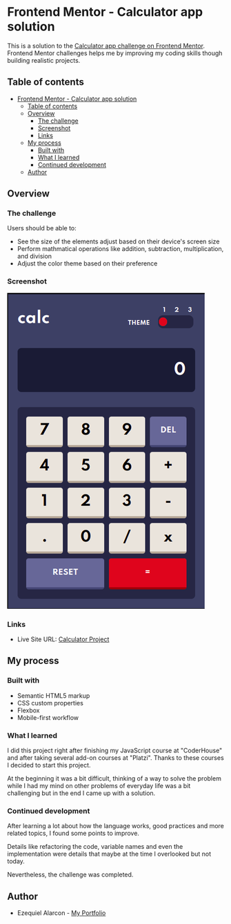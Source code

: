 # Frontend Mentor - Calculator app solution

This is a solution to the [Calculator app challenge on Frontend Mentor](https://www.frontendmentor.io/challenges/calculator-app-9lteq5N29). Frontend Mentor challenges helps me by improving my coding skills though building realistic projects.

## Table of contents

- [Frontend Mentor - Calculator app solution](#frontend-mentor---calculator-app-solution)
  - [Table of contents](#table-of-contents)
  - [Overview](#overview)
    - [The challenge](#the-challenge)
    - [Screenshot](#screenshot)
    - [Links](#links)
  - [My process](#my-process)
    - [Built with](#built-with)
    - [What I learned](#what-i-learned)
    - [Continued development](#continued-development)
  - [Author](#author)

## Overview

### The challenge

Users should be able to:

- See the size of the elements adjust based on their device's screen size
- Perform mathmatical operations like addition, subtraction, multiplication, and division
- Adjust the color theme based on their preference

### Screenshot

![](./images/calculator_screenshot.png)

### Links

- Live Site URL: [Calculator Project](https://eze-alarcon.github.io/Calculator-Frontend_Mentor/)

## My process

### Built with

- Semantic HTML5 markup
- CSS custom properties
- Flexbox
- Mobile-first workflow

### What I learned

I did this project right after finishing my JavaScript course at "CoderHouse" and after taking several add-on courses at "Platzi". Thanks to these courses I decided to start this project.

At the beginning it was a bit difficult, thinking of a way to solve the problem while I had my mind on other problems of everyday life was a bit challenging but in the end I came up with a solution.

### Continued development

After learning a lot about how the language works, good practices and more related topics, I found some points to improve.

Details like refactoring the code, variable names and even the implementation were details that maybe at the time I overlooked but not today.

Nevertheless, the challenge was completed.

## Author

- Ezequiel Alarcon - [My Portfolio](https://www.your-site.com)
